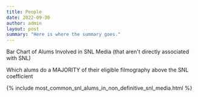 ```yaml
---
title: People
date: 2022-09-30
author: admin
layout: post
summary: "Here is where the summary goes."
---
```

Bar Chart of Alums Involved in SNL Media (that aren't directly associated with SNL)

Which alums do a MAJORITY of their eligible filmography above the SNL coefficient

{% include most_common_snl_alums_in_non_definitive_snl_media.html %}
